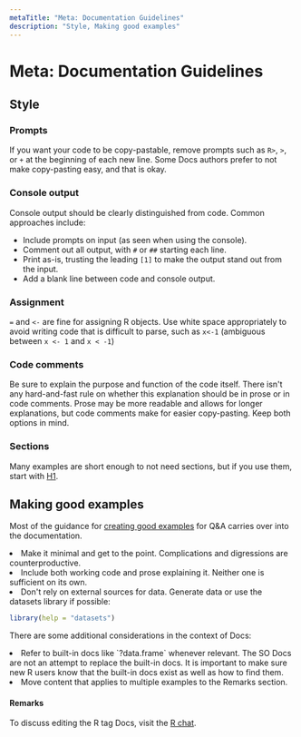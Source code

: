 ```yaml
---
metaTitle: "Meta: Documentation Guidelines"
description: "Style, Making good examples"
---
```


# Meta: Documentation Guidelines




## Style


### Prompts

If you want your code to be copy-pastable, remove prompts such as `R>`, `>`, or `+` at the beginning of each new line. Some Docs authors prefer to not make copy-pasting easy, and that is okay.

### Console output

Console output should be clearly distinguished from code. Common approaches include:

- Include prompts on input (as seen when using the console).
- Comment out all output, with `#` or `##` starting each line.
- Print as-is, trusting the leading `[1]` to make the output stand out from the input.
- Add a blank line between code and console output.

### Assignment

`=` and `<-` are fine for assigning R objects. Use white space appropriately to avoid writing code that is difficult to parse, such as `x<-1` (ambiguous between `x <- 1` and `x < -1`)

### Code comments

Be sure to explain the purpose and function of the code itself. There isn't any hard-and-fast rule on whether this explanation should be in prose or in code comments. Prose may be more readable and allows for longer explanations, but code comments make for easier copy-pasting. Keep both options in mind.

### Sections

Many examples are short enough to not need sections, but if you use them, start with [H1](http://stackoverflow.com/editing-help#headers).



## Making good examples


Most of the guidance for [creating good examples](http://stackoverflow.com/questions/5963269/how-to-make-a-great-r-reproducible-example) for Q&A carries over into the documentation.

<li>
Make it minimal and get to the point. Complications and digressions are counterproductive.
</li>
<li>
Include both working code and prose explaining it. Neither one is sufficient on its own.
</li>
<li>
Don't rely on external sources for data. Generate data or use the datasets library if possible:

```r
library(help = "datasets")

```


</li>

There are some additional considerations in the context of Docs:

<li>
Refer to built-in docs like `?data.frame` whenever relevant. The SO Docs are not an attempt to replace the built-in docs. It is important to make sure new R users know that the built-in docs exist as well as how to find them.
</li>
<li>
Move content that applies to multiple examples to the Remarks section.
</li>



#### Remarks


To discuss editing the R tag Docs, visit the [R chat](http://chat.stackoverflow.com/rooms/25312/r-public).

